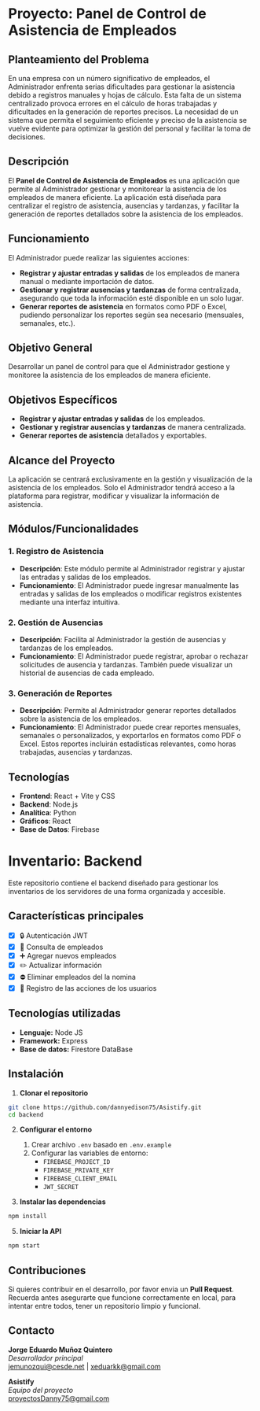 # Proyecto: Panel de Control de Asistencia de Empleados

## Planteamiento del Problema

En una empresa con un número significativo de empleados, el Administrador enfrenta serias dificultades para gestionar la asistencia debido a registros manuales y hojas de cálculo. Esta falta de un sistema centralizado provoca errores en el cálculo de horas trabajadas y dificultades en la generación de reportes precisos. La necesidad de un sistema que permita el seguimiento eficiente y preciso de la asistencia se vuelve evidente para optimizar la gestión del personal y facilitar la toma de decisiones.

## Descripción

El **Panel de Control de Asistencia de Empleados** es una aplicación que permite al Administrador gestionar y monitorear la asistencia de los empleados de manera eficiente. La aplicación está diseñada para centralizar el registro de asistencia, ausencias y tardanzas, y facilitar la generación de reportes detallados sobre la asistencia de los empleados.

## Funcionamiento

El Administrador puede realizar las siguientes acciones:

- **Registrar y ajustar entradas y salidas** de los empleados de manera manual o mediante importación de datos.
- **Gestionar y registrar ausencias y tardanzas** de forma centralizada, asegurando que toda la información esté disponible en un solo lugar.
- **Generar reportes de asistencia** en formatos como PDF o Excel, pudiendo personalizar los reportes según sea necesario (mensuales, semanales, etc.).

## Objetivo General

Desarrollar un panel de control para que el Administrador gestione y monitoree la asistencia de los empleados de manera eficiente.

## Objetivos Específicos

- **Registrar y ajustar entradas y salidas** de los empleados.
- **Gestionar y registrar ausencias y tardanzas** de manera centralizada.
- **Generar reportes de asistencia** detallados y exportables.

## Alcance del Proyecto

La aplicación se centrará exclusivamente en la gestión y visualización de la asistencia de los empleados. Solo el Administrador tendrá acceso a la plataforma para registrar, modificar y visualizar la información de asistencia.

## Módulos/Funcionalidades

### 1. Registro de Asistencia

- **Descripción**: Este módulo permite al Administrador registrar y ajustar las entradas y salidas de los empleados.
- **Funcionamiento**: El Administrador puede ingresar manualmente las entradas y salidas de los empleados o modificar registros existentes mediante una interfaz intuitiva.

### 2. Gestión de Ausencias

- **Descripción**: Facilita al Administrador la gestión de ausencias y tardanzas de los empleados.
- **Funcionamiento**: El Administrador puede registrar, aprobar o rechazar solicitudes de ausencia y tardanzas. También puede visualizar un historial de ausencias de cada empleado.

### 3. Generación de Reportes

- **Descripción**: Permite al Administrador generar reportes detallados sobre la asistencia de los empleados.
- **Funcionamiento**: El Administrador puede crear reportes mensuales, semanales o personalizados, y exportarlos en formatos como PDF o Excel. Estos reportes incluirán estadísticas relevantes, como horas trabajadas, ausencias y tardanzas.

## Tecnologías

- **Frontend**: React + Vite y CSS
- **Backend**: Node.js
- **Analítica**: Python
- **Gráficos**: React
- **Base de Datos**: Firebase
# Inventario: Backend

Este repositorio contiene el backend diseñado para gestionar los inventarios de los servidores de una forma organizada y accesible.

## Características principales
- [x] 🔒 Autenticación JWT
- [x] 🔎 Consulta de empleados
- [x] ➕ Agregar nuevos empleados
- [x]  ✏️ Actualizar información
- [x]  ⛔ Eliminar empleados del la nomina
- [x] 👮 Registro de las acciones de los usuarios

## Tecnologías utilizadas

- **Lenguaje:** Node JS
- **Framework:** Express 
- **Base de datos:** Firestore DataBase

## Instalación

 1. **Clonar el repositorio**
```bash
git clone https://github.com/dannyedison75/Asistify.git
cd backend
```

2. **Configurar el entorno**
   1. Crear archivo ``.env`` basado en ``.env.example``
   2. Configurar las variables de entorno:
      - ``FIREBASE_PROJECT_ID``
      - ``FIREBASE_PRIVATE_KEY``
      - ``FIREBASE_CLIENT_EMAIL``
      - ``JWT_SECRET``


3. **Instalar las dependencias**
```bash
npm install 
```
5. **Iniciar la API**
```bash
npm start
```
## Contribuciones
Si quieres contribuir en el desarrollo, por favor envia un **Pull Request**. Recuerda antes asegurarte que funcione correctamente en local, para intentar entre todos, tener un repositorio limpio y funcional.

## Contacto

**Jorge Eduardo Muñoz Quintero**\
*Desarrollador principal*\
jemunozqui@cesde.net | xeduarkk@gmail.com

**Asistify**\
*Equipo del proyecto*\
proyectosDanny75@gmail.com

